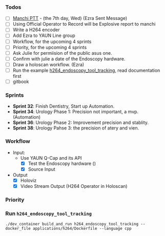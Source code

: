 ### Todos
- [ ] [Manchi PTT](https://docs.google.com/presentation/d/1J29A8D1rEBx7HbnOjjrRfVTWUgvtYI9Yo-6L6Ejc_dQ/edit#slide=id.p) - (the 7th day, Wed) (Ezra Sent Message)
- [ ] Using Official Operator to Record will be Explosive report to manchi
- [ ] Write a H264 encoder
- [ ] Add Ezra to YAUN Line group
- [ ] Workflow, for the upcoming 4 sprints 
- [ ] Priority, for the upcoming 4 sprints
- [ ] Ask Julie for permiision of the public asus one.
- [ ] Confirm with julie a date of the Endoscopy hardware.
- [ ] Draw a holoscan workflow. (Ezra)
- [ ] Run the example [h264_endoscopy_tool_tracking](https://github.com/nvidia-holoscan/holohub/tree/main/applications/h264/h264_endoscopy_tool_tracking), read documentation first
- [ ] gitbook
### Sprints
- **Sprint 32**: Finish Dentistry, Start up Automation.
- **Sprint 34**: Urology Phase 1: Precision not important, a mvp. (Automation)
- **Sprint 36**: Urology Phase 2: Improvement precision and stablity.
- **Sprint 38**: Urology Pahse 3: the precision of atery and vien.
### Workflow
- Input:
  - Use YAUN Q-Cap and its API
    - [x] Test the Endoscopy hardware ()
    - [x] Source Input
- Output
  - [x] Holoviz 
  - [x] Video Stream Output (H264 Operator in Holoscan)

### Priority

### Run `h264_endoscopy_tool_tracking`
```
./dev_container build_and_run h264_endoscopy_tool_tracking --docker_file applications/h264/Dockerfile --language cpp
```